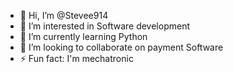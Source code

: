 - 👋 Hi, I’m @Stevee914
- 👀 I’m interested in Software development 
- 🌱 I’m currently learning Python 
- 💞️ I’m looking to collaborate on payment Software 
- ⚡ Fun fact: I'm mechatronic 

<!---
Stevee914/Stevee914 is a ✨ special ✨ repository because its `README.md` (this file) appears on your GitHub profile.
You can click the Preview link to take a look at your changes.
--->
